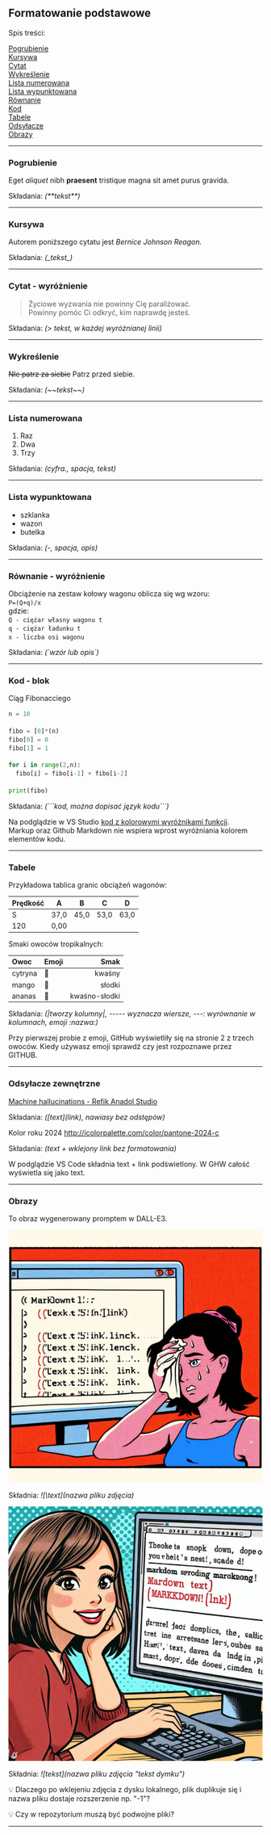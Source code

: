## Formatowanie podstawowe

Spis treści:

[Pogrubienie](#pogrubienie)  
[Kursywa](#kursywa)  
[Cytat](#cytat-wyróżnienie)  
[Wykreślenie](#wykreślenie)  
[Lista numerowana](#lista-numerowana)  
[Lista wypunktowana](#lista-wypunktowana)  
[Równanie](#równanie---wyróżnienie)  
[Kod](#kod---blok)  
[Tabele](#tabele)  
[Odsyłacze](#odsyłacze-zewnętrzne)  
[Obrazy](#obrazy)

---

### Pogrubienie

Eget _aliquet_ nibh **praesent** tristique magna sit amet purus gravida.

Składania: _(\*\*tekst\*\*)_

---

### Kursywa

Autorem poniższego cytatu jest _Bernice Johnson Reagon._

Składania: _(\_tekst\_)_

---

### Cytat - wyróżnienie

> Życiowe wyzwania nie powinny Cię paraliżować.  
> Powinny pomóc Ci odkryć, kim naprawdę jesteś.

Składania: _(\> tekst, w każdej wyróżnianej linii)_

---

### Wykreślenie

~~NIe patrz za siebie~~ Patrz przed siebie.

Składania: _(\~~tekst\~~)_

---

### Lista numerowana

1. Raz
2. Dwa
3. Trzy

Składania: _(cyfra., spacja, tekst)_

---

### Lista wypunktowana

- szklanka
- wazon
- butelka

Składania: _(-, spacja, opis)_

---

### Równanie - wyróżnienie

Obciążenie na zestaw kołowy wagonu oblicza się wg wzoru:  
`P=(Q+q)/x`  
gdzie:  
`Q - ciężar własny wagonu t`  
`q - ciężar ładunku t`  
`x - liczba osi wagonu`

Składania: _(\`wzór lub opis`)_

<!--oddzielić wiersze 2x spacja + Enter-->

---

### Kod - blok

Ciąg Fibonacciego

```Python
n = 10

fibo = [0]*(n)
fibo[0] = 0
fibo[1] = 1

for i in range(2,n):
  fibo[i] = fibo[i-1] + fibo[i-2]

print(fibo)
```

Składania: _(\`\`\`kod, można dopisać język kodu```)_

Na podglądzie w VS Studio [kod z kolorowymi wyróżnikami funkcji](2023-11-24_0_kod-vs).  
Markup oraz Github Markdown nie wspiera wprost wyróżniania kolorem elementów kodu.

---

### Tabele

Przykładowa tablica granic obciążeń wagonów:

| Prędkość |  A   |  B   |  C   |  D   |
| :------- | :--: | :--: | :--: | :--: |
| S        | 37,0 | 45,0 | 53,0 | 63,0 |
| 120      | 0,00 |

Smaki owoców tropikalnych:

| Owoc    | Emoji       |          Smak |
| :------ | ----------- | ------------: |
| cytryna | :lemon:     |        kwaśny |
| mango   | :mango:     |        słodki |
| ananas  | :pineapple: | kwaśno-słodki |

Składania: _(\|tworzy kolumny\|, \----- wyznacza wiersze, \---: wyrównanie w kolumnach, emoji \:nazwa:)_

Przy pierwszej probie z emoji, GitHub wyświetliły się na stronie 2 z trzech owoców. Kiedy używasz emoji sprawdź czy jest rozpoznawe przez GITHUB.

---

### Odsyłacze zewnętrzne

[Machine hallucinations - Refik Anadol Studio](http://refikanadol.com/works/machine-hallucinations-space-metaverse/?fbclid=IwAR1w9llGY0RxjgYAcj_zqkDAK60xdpuVrx7efIkVfL_K1uNTZgU__dD5uFc)

Składania: _(\[text]\(link), nawiasy bez odstępów)_

Kolor roku 2024 http://icolorpalette.com/color/pantone-2024-c

Składania: _(text + wklejony link bez formatowania)_

W podglądzie VS Code składnia text + link podświetlony.
W GHW całość wyświetla się jako text.

---

### Obrazy

To obraz wygenerowany promptem w DALL-E3.

![Ich troje: Ja, Markdown & DALL-E3](2023-11-20_18-21-13_markdown-mem-DallE3.jpg)

Składnia: _![\text](nazwa pliku zdjęcia)_

![happy](2023-11-25_mark-mem-happy-L-DallE3-1.jpg "Happy with Markdown")

Składnia: _![tekst](nazwa pliku zdjęcia "tekst dymku")_

:bulb: Dlaczego po wklejeniu zdjęcia z dysku lokalnego, plik duplikuje się i nazwa pliku dostaje rozszerzenie np. "-1"?

:bulb: Czy w repozytorium muszą być podwojne pliki?

---
